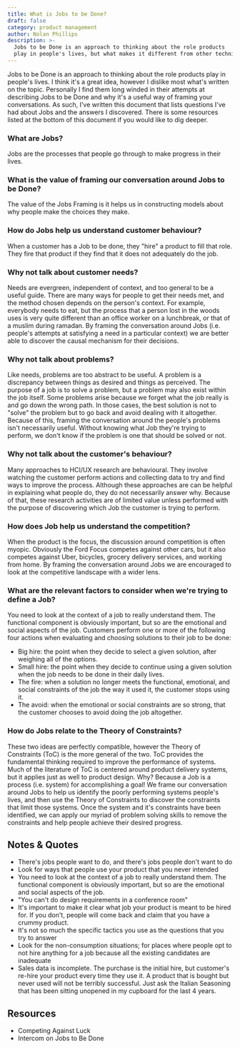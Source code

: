 ```yaml
---
title: What is Jobs to be Done?
draft: false
category: product management
author: Nolan Phillips
description: >-
  Jobs to be Done is an approach to thinking about the role products
  play in people's lives, but what makes it different from other techniques?
---
```


Jobs to be Done is an approach to thinking about the role products play in people's lives. I think it's a great idea, however I dislike most what's written on the topic. Personally I find them long winded in their attempts at describing Jobs to be Done and why it's a useful way of framing your conversations. As such, I've written this document that lists questions I've had about Jobs and the answers I discovered. There is some resources listed at the bottom of this document if you would like to dig deeper.

### What are Jobs?

Jobs are the processes that people go through to make progress in their lives.

### What is the value of framing our conversation around Jobs to be Done?

The value of the Jobs Framing is it helps us in constructing models about why people make the choices they make.

### How do Jobs help us understand customer behaviour?

When a customer has a Job to be done, they "hire" a product to fill that role. They fire that product if they find that it does not adequately do the job.

### Why not talk about customer needs?

Needs are evergreen, independent of context, and too general to be a useful guide. There are many ways for people to get their needs met, and the method chosen depends on the person's context. For example, everybody needs to eat, but the process that a person lost in the woods uses is very quite different than an office worker on a lunchbreak, or that of a muslim during ramadan. By framing the conversation around Jobs (i.e. people's attempts at satisfying a need in a particular context) we are better able to discover the causal mechanism for their decisions.

### Why not talk about problems?

Like needs, problems are too abstract to be useful. A problem is a discrepancy between things as desired and things as perceived. The purpose of a job is to solve a problem, but a problem may also exist within the job itself. Some problems arise because we forget what the job really is and go down the wrong path. In those cases, the best solution is not to "solve" the problem but to go back and avoid dealing with it altogether. Because of this, framing the conversation around the people's problems isn't necessarily useful. Without knowing what Job they're trying to perform, we don't know if the problem is one that should be solved or not.

### Why not talk about the customer's behaviour?

Many approaches to HCI/UX research are behavioural. They involve watching the customer perform actions and collecting data to try and find ways to improve the process. Although these approaches are can be helpful in explaining what people do, they do not necessarily answer why. Because of that, these research activities are of limited value unless performed with the purpose of discovering which Job the customer is trying to perform.

### How does Job help us understand the competition?

When the product is the focus, the discussion around competition is often myopic. Obviously the Ford Focus competes against other cars, but it also competes against Uber, bicycles, grocery delivery services, and working from home. By framing the conversation around Jobs we are encouraged to look at the competitive landscape with a wider lens.

### What are the relevant factors to consider when we're trying to define a Job?

You need to look at the context of a job to really understand them. The functional component is obviously important, but so are the emotional and social aspects of the job. Customers perform one or more of the following four actions when evaluating and choosing solutions to their job to be done:

- Big hire: the point when they decide to select a given solution, after weighing all of the options.
- Small hire: the point when they decide to continue using a given solution when the job needs to be done in their daily lives.
- The fire: when a solution no longer meets the functional, emotional, and social constraints of the job the way it used it, the customer stops using it.
- The avoid: when the emotional or social constraints are so strong, that the customer chooses to avoid doing the job altogether.

### How do Jobs relate to the Theory of Constraints?

These two ideas are perfectly compatible, however the Theory of Constraints (ToC) is the more general of the two. ToC provides the fundamental thinking required to improve the performance of systems. Much of the literature of ToC is centered around product delivery systems, but it applies just as well to product design. Why? Because a Job is a process (i.e. system) for accomplishing a goal! We frame our conversation around Jobs to help us identify the poorly performing systems people's lives, and then use the Theory of Constraints to discover the constraints that limit those systems. Once the system and it's constraints have been identified, we can apply our myriad of problem solving skills to remove the constraints and help people achieve their desired progress.

## Notes & Quotes

- There's jobs people want to do, and there's jobs people don't want to do
- Look for ways that people use your product that you never intended
- You need to look at the context of a job to really understand them. The functional component is obviously important, but so are the emotional and social aspects of the job.
- "You can't do design requirements in a conference room"
- It's important to make it clear what job your product is meant to be hired for. If you don't, people will come back and claim that you have a crummy product.
- It's not so much the specific tactics you use as the questions that you try to answer
- Look for the non-consumption situations; for places where people opt to not hire anything for a job because all the existing candidates are inadequate
- Sales data is incomplete. The purchase is the initial hire, but customer's re-hire your product every time they use it. A product that is bought but never used will not be terribly successful. Just ask the Italian Seasoning that has been sitting unopened in my cupboard for the last 4 years.

## Resources

- Competing Against Luck
- Intercom on Jobs to Be Done
